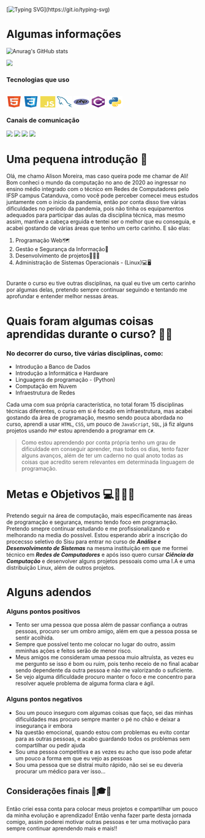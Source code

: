 [![Typing SVG](https://readme-typing-svg.demolab.com?font=UI-Sugoe+Code&weight=700&size=45&duration=2500&pause=700&color=c9d1d9&center=true&vCenter=true&width=1000&height=75&lines=Olá!+meu+nome+é+Alison!+😉;Sou+técnico+em+Redes+de+Computadores;Sou+Programador+Júnior+(Front-End);Me+aprofundando+em+Back-End;)](https://git.io/typing-svg)


# Algumas informações
<div> 
  
![Anurag's GitHub stats](https://github-readme-stats.vercel.app/api?username=alisonmmoreira&show_icons=true&theme=transparent&all_time)
  
<img height="180em" src="https://github-readme-stats.vercel.app/api/top-langs/?username=alisonmmoreira&layout=compact&langs_count=16&theme=transparent"/>
</div>

### Tecnologias que uso
<div style="display: inline_block"><br>
  <img align="center" alt="Ali-HTML" height="30" width="40" src="https://raw.githubusercontent.com/devicons/devicon/master/icons/html5/html5-original.svg">
  <img align="center" alt="Ali-CSS" height="30" width="40" src="https://raw.githubusercontent.com/devicons/devicon/master/icons/css3/css3-original.svg">
  <img align="center" alt="Ali-JS" height="30" width="40" src="https://raw.githubusercontent.com/devicons/devicon/master/icons/javascript/javascript-plain.svg">
  <img align="center" alt="Ali-SQL" height="30" width="40" src="https://raw.githubusercontent.com/devicons/devicon/master/icons/mysql/mysql-plain.svg">
  <img align="center" alt="Ali-PHP" height="30" width="40" src="https://raw.githubusercontent.com/devicons/devicon/master/icons/php/php-original.svg">
  <img align="center" alt="Ali-Csharp" height="30" width="40" src="https://raw.githubusercontent.com/devicons/devicon/master/icons/csharp/csharp-original.svg">
  <img align="center" alt="Ali-Python" height="30" width="40" src="https://raw.githubusercontent.com/devicons/devicon/master/icons/python/python-original.svg">
</div>

### Canais de comunicação
<div>
<a href="https://www.youtube.com/@Ola_Dev/featured" target="_blank"><img src="https://img.shields.io/badge/YouTube-FF0000?style=for-the-badge&logo=youtube&logoColor=white" target="_blank"></a>
<a href="https://www.linkedin.com/in/alison-moreira-5217a0254/" target="_blank"><img src="https://img.shields.io/badge/-LinkedIn-%230077B5?style=for-the-badge&logo=linkedin&logoColor=white" target="_blank"></a> 
<a href="https://instagram.com/alison_moreira.dev" target="_blank"><img src="https://img.shields.io/badge/-Instagram-%23E4405F?style=for-the-badge&logo=instagram&logoColor=white" target="_blank"></a>
<a href = "mailto:alison.moreira2302@gmail.com"><img src="https://img.shields.io/badge/-Gmail-%23333?style=for-the-badge&logo=gmail&logoColor=white" target="_blank"></a>
  
</div>

# Uma pequena introdução 📝

Olá, me chamo Alison Moreira, mas caso queira pode me chamar de Ali! Bom conheci o mundo da computação no ano de 2020 ao ingressar no ensino médio integrado com o técnico em Redes de Computadores pelo IFSP campus Catanduva, como você pode perceber comecei meus estudos juntamente com o início da pandemia, então por conta disso tive várias dificuldades no período da pandemia, pois não tinha os equipamentos adequados para participar das aulas da disciplina técnica, mas mesmo assim, mantive a cabeça erguida e tentei ser o melhor que eu conseguia, e acabei gostando de várias áreas que tenho um certo carinho. E são elas: <br>
<ol>
        <li>Programação Web🗺</li>
        <li>Gestão e Segurança da Informação🔐</li>
        <li>Desenvolvimento de projetos👨🏽‍💻</li>
        <li>Administração de Sistemas Operacionais - (Linux)💻🖥</li>
</ol>

<br>
Durante o curso eu tive outras disciplinas, na qual eu tive um certo carinho por algumas delas, pretendo sempre continuar seguindo e tentando me aprofundar e entender melhor nessas áreas.

# Quais foram algumas coisas aprendidas durante o curso? 📒🤔

### No decorrer do curso, tive várias disciplinas, como:
<ul>
      <li>Introdução a Banco de Dados</li>
      <li>Introdução a Informática e Hardware</li>
      <li>Linguagens de programação - (Python)</li>
      <li>Computação em Nuvem</li>
      <li>Infraestrutura de Redes</li>
</ul>

Cada uma com sua própria característica, no total foram 15 disciplinas técnicas diferentes, o curso em si é focado em infraestrutura, mas acabei gostando da área de programação, mesmo sendo pouca abordada no curso, aprendi a usar `HTML`, `CSS`, um pouco de `JavaScript`, `SQL`, já fiz alguns projetos usando `PHP` estou aprendendo a programar em `C#`. 

> Como estou aprendendo por conta própria tenho um grau de dificuldade em conseguir aprender, mas todos os dias, tento fazer alguns avanços, além de ter um caderno no qual anoto todas as coisas que acredito serem relevantes em determinada linguagem de programação.

#  Metas e Objetivos 💻👨🏽‍💻
Pretendo seguir na área de computação, mais especificamente nas áreas de programação e segurança, mesmo tendo foco em programação. Pretendo smepre continuar estudando e me profissionalizando e melhorando na media do possível. Estou esperando abrir a inscrição do procecsso seletivo do Sisu para entrar no curso de <b><i>Análise e Desenvolvimento de Sistemas</i></b> na mesma instituição em que me formei técnico em <b><i>Redes de Computadores</i></b> e após isso quero cursar <b><i>Ciência da Computação</i></b> e desenvolver alguns projetos pessoais como uma I.A e uma distribuição Linux, além de outros projetos.

# Alguns adendos

### Alguns pontos positivos 
<ul>
    <li>Tento ser uma pessoa que possa além de passar confiança a outras pessoas, procuro ser um ombro amigo, além em que a pessoa possa se sentir acolhida.</li>
    <li>Sempre que possível tento me colocar no lugar do outro, assim mminhas ações e feitos serão de menor risco.</li>
    <li>Meus amigos me consideram umaa pessoa muio altruísta, as vezes eu me pergunto se isso é bom ou ruim, pois tenho receio de no final acabar sendo dependente da outra pessoa e não me valorizando o suficiente.</li>
    <li>Se vejo alguma dificuldade procuro manter o foco e me concentro para resolver aquele problema de alguma forma clara e ágil.</li>
</ul>

### Alguns pontos negativos
<ul>
        <li>Sou um pouco inseguro com algumas coisas que faço, sei das minhas dificuldades mas procuro sempre manter o pé no chão e deixar a insegurança ir embora</li>
        <li>Na questão emocional, quando estou com problemas eu evito contar para as outras pessoas, e acabo guardando todos os problemas sem compartilhar ou pedir ajuda</li>
        <li>Sou uma pessoa competitiva e as vezes eu acho que isso pode afetar um pouco a forma em que eu vejo as pessoas</li>
        <li>Sou uma pessoa que se distraí muito rápido, não sei se eu deveria procurar um médico para ver isso...</li>
</ul>

## Considerações finais 📆🎓🚀

Então criei essa conta para colocar meus projetos e compartilhar um pouco da minha evolução e aprendizado! Então venha fazer parte desta jornada comigo, assim poderei motivar outras pessoas e ter uma motivação para sempre continuar aprendendo mais e mais!! 
